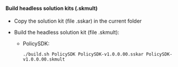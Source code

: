#### Build headless solution kits (.skmult)

- Copy the solution kit (file .sskar) in the current folder

- Build the headless solution kit (file .skmult):
  - PolicySDK:
    ```
    ./build.sh PolicySDK PolicySDK-v1.0.0.00.sskar PolicySDK-v1.0.0.00.skmult
    ```
